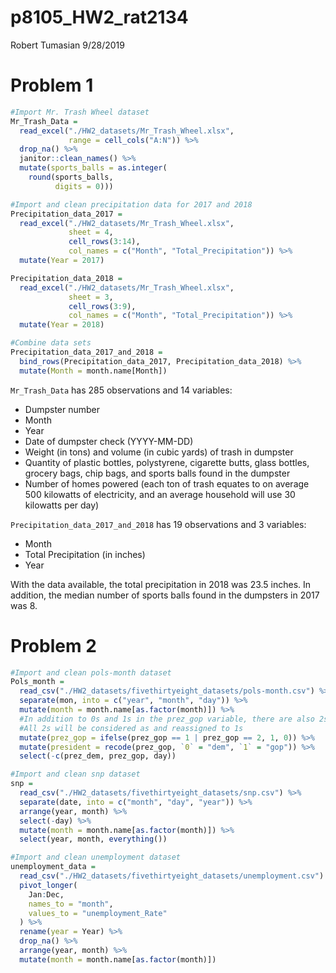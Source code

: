 p8105\_HW2\_rat2134
================
Robert Tumasian
9/28/2019

# Problem 1

``` r
#Import Mr. Trash Wheel dataset 
Mr_Trash_Data = 
  read_excel("./HW2_datasets/Mr_Trash_Wheel.xlsx",
             range = cell_cols("A:N")) %>%
  drop_na() %>%
  janitor::clean_names() %>%
  mutate(sports_balls = as.integer(
    round(sports_balls, 
          digits = 0)))
```

``` r
#Import and clean precipitation data for 2017 and 2018
Precipitation_data_2017 =
  read_excel("./HW2_datasets/Mr_Trash_Wheel.xlsx",
             sheet = 4,
             cell_rows(3:14),
             col_names = c("Month", "Total_Precipitation")) %>%
  mutate(Year = 2017)

Precipitation_data_2018 =
  read_excel("./HW2_datasets/Mr_Trash_Wheel.xlsx",
             sheet = 3,
             cell_rows(3:9),
             col_names = c("Month", "Total_Precipitation")) %>%
  mutate(Year = 2018)

#Combine data sets
Precipitation_data_2017_and_2018 = 
  bind_rows(Precipitation_data_2017, Precipitation_data_2018) %>%
  mutate(Month = month.name[Month])
```

`Mr_Trash_Data` has 285 observations and 14 variables:

  - Dumpster number
  - Month
  - Year
  - Date of dumpster check (YYYY-MM-DD)
  - Weight (in tons) and volume (in cubic yards) of trash in dumpster
  - Quantity of plastic bottles, polystyrene, cigarette butts, glass
    bottles, grocery bags, chip bags, and sports balls found in the
    dumpster
  - Number of homes powered (each ton of trash equates to on average 500
    kilowatts of electricity, and an average household will use 30
    kilowatts per day)

`Precipitation_data_2017_and_2018` has 19 observations and 3 variables:

  - Month
  - Total Precipitation (in inches)
  - Year

With the data available, the total precipitation in 2018 was 23.5
inches. In addition, the median number of sports balls found in the
dumpsters in 2017 was 8.

# Problem 2

``` r
#Import and clean pols-month dataset
Pols_month = 
  read_csv("./HW2_datasets/fivethirtyeight_datasets/pols-month.csv") %>%
  separate(mon, into = c("year", "month", "day")) %>%
  mutate(month = month.name[as.factor(month)]) %>%
  #In addition to 0s and 1s in the prez_gop variable, there are also 2s
  #All 2s will be considered as and reassigned to 1s
  mutate(prez_gop = ifelse(prez_gop == 1 | prez_gop == 2, 1, 0)) %>%
  mutate(president = recode(prez_gop, `0` = "dem", `1` = "gop")) %>%
  select(-c(prez_dem, prez_gop, day))
```

``` r
#Import and clean snp dataset
snp =
  read_csv("./HW2_datasets/fivethirtyeight_datasets/snp.csv") %>%
  separate(date, into = c("month", "day", "year")) %>%
  arrange(year, month) %>%
  select(-day) %>%
  mutate(month = month.name[as.factor(month)]) %>%
  select(year, month, everything())
```

``` r
#Import and clean unemployment dataset
unemployment_data = 
  read_csv("./HW2_datasets/fivethirtyeight_datasets/unemployment.csv") %>%
  pivot_longer(
    Jan:Dec,
    names_to = "month",
    values_to = "unemployment_Rate"
  ) %>%
  rename(year = Year) %>%
  drop_na() %>%
  arrange(year, month) %>%
  mutate(month = month.name[as.factor(month)])
```
